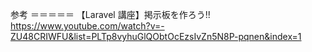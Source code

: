 参考
＝＝＝＝＝
【Laravel 講座】掲示板を作ろう!!
https://www.youtube.com/watch?v=-ZU48CRIWFU&list=PLTp8vyhuGlQObtOcEzsIvZn5N8P-pqnen&index=1
